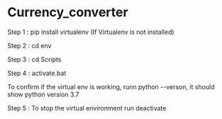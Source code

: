 # Currency_converter

Step 1 : pip install virtualenv (If Virtualenv is not installed)

Step 2 : cd env

Step 3 : cd Scripts

Step 4 : activate.bat

To confirm if the virtual env is working, runn python --verson, it should show python version 3.7

Step 5 : To stop the virtual environment run deactivate